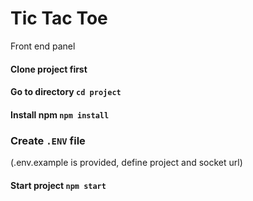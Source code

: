 
# Tic Tac Toe
Front end panel


#### Clone project first

#### Go to directory `cd project`

#### Install npm `npm install`

### Create `.ENV` file 
(.env.example is provided, define project and socket url)

#### Start project `npm start`